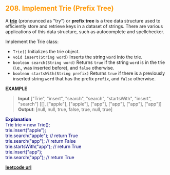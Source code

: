 <h2 style="color:#F90;">208. Implement Trie (Prefix Tree)</h2>

A <b><a href="https://en.wikipedia.org/wiki/Trie">trie</a></b> (pronounced as "try") or <b>prefix tree</b> is a tree data structure used to efficiently store and retrieve keys in a dataset of strings. There are various applications of this data structure, such as autocomplete and spellchecker.

Implement the Trie class:

* `Trie()` Initializes the trie object.
* `void insert(String word)` Inserts the string `word` into the trie.
* `boolean search(String word)` Returns `true` if the string `word` is in the trie (i.e., was inserted before), and `false` otherwise.
* `boolean startsWith(String prefix)` Returns `true` if there is a previously inserted string `word` that has the prefix `prefix`, and `false` otherwise.

**EXAMPLE**
>**Input**
["Trie", "insert", "search", "search", "startsWith", "insert", "search"]
\[[], ["apple"], ["apple"], ["app"], ["app"], ["app"], ["app"]]
**Output**: [null, null, true, false, true, null, true]
<p style="color:#007;">
<b>Explanation</b><br>
Trie trie = new Trie();<br>
trie.insert("apple");<br>
trie.search("apple");   // return True<br>
trie.search("app");     // return False<br>
trie.startsWith("app"); // return True<br>
trie.insert("app");<br>
trie.search("app");     // return True<br>
</p>

**[leetcode url](https://leetcode.com/problems/implement-trie-prefix-tree/description)**